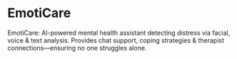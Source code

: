 # EmotiCare

EmotiCare: AI-powered mental health assistant detecting distress via facial, voice & text analysis. Provides chat support, coping strategies & therapist connections—ensuring no one struggles alone.